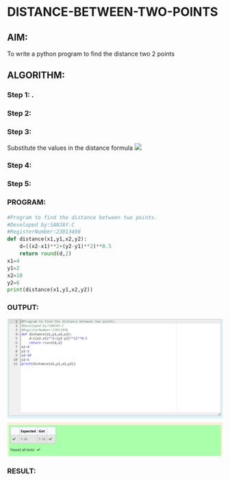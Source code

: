 # DISTANCE-BETWEEN-TWO-POINTS

## AIM:
To write a python program to find the distance two 2 points
## ALGORITHM:
### Step 1: .
### Step 2: 
### Step 3: 
Substitute the values in the distance formula  ![](./formula.JPG)
### Step 4: 
### Step 5: 
### PROGRAM:
```py
#Program to find the distance between two points.
#Developed by:SANJAY.C
#RegisterNumber:23013498
def distance(x1,y1,x2,y2):
    d=((x2-x1)**2+(y2-y1)**2)**0.5
    return round(d,2)
x1=4
y1=2
x2=10
y2=6
print(distance(x1,y1,x2,y2))
```
  

### OUTPUT:
![](./EXP03.png)

### RESULT:
